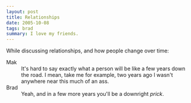 ```yaml
---
layout: post
title: Relationships
date: 2005-10-08
tags: brad
summary: I love my friends.
---
```


While discussing relationships, and how people change over time:

<dl class="dl-horizontal">
  <dt>Mak</dt><dd>It's hard to say exactly what a person will be like a few years down the road. I mean, take me for example, two years ago I wasn't anywhere near this much of an ass.</dd>
  <dt>Brad</dt><dd>Yeah, and in a few more years you'll be a downright <em>prick</em>.</dd>
</dl>
